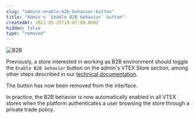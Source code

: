 ```yaml
---
slug: "admins-enable-b2b-behavior-button"
title: "Admin's `Enable B2B behavior` button"
createdAt: 2021-05-25T19:07:00.000Z
hidden: false
type: "removed"
---
```


![B2B](https://cdn.jsdelivr.net/gh/vtexdocs/dev-portal-content@main/images/admins-enable-b2b-behavior-button-0.png)

Previously, a store interested in working as B2B environment should toggle the `Enable B2B behavior` button on the admin's VTEX Store section, among other steps described in our [technical documentation](https://developers.vtex.com/vtex-developer-docs/docs/vtex-io-documentation-configuring-a-b2b-environment).

The button has now been removed from the interface.

In practice, the B2B behavior is now automatically enabled in all VTEX stores when the platform authenticates a user browsing the store through a private trade policy.
